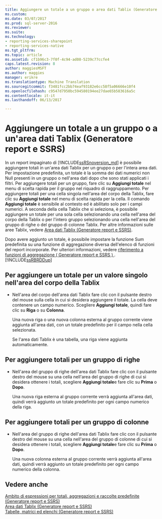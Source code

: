 ```yaml
---
title: Aggiungere un totale a un gruppo o area dati Tablix (Generatore Report e SSRS) | Documenti Microsoft
ms.custom: 
ms.date: 03/07/2017
ms.prod: sql-server-2016
ms.reviewer: 
ms.suite: 
ms.technology:
- reporting-services-sharepoint
- reporting-services-native
ms.tgt_pltfrm: 
ms.topic: article
ms.assetid: cf1b96c3-7f0f-4c94-ad08-5239c77ccfe4
caps.latest.revision: 8
author: maggiesMSFT
ms.author: maggies
manager: erikre
ms.translationtype: Machine Translation
ms.sourcegitcommit: f3481fcc2bb74eaf93182e6cc58f5a06666e10f4
ms.openlocfilehash: c9547d7950bc594580194ee27dae65b583616a5c
ms.contentlocale: it-it
ms.lasthandoff: 06/13/2017

---
```

# <a name="add-a-total-to-a-group-or-tablix-data-region-report-builder-and-ssrs"></a>Aggiungere un totale a un gruppo o a un'area dati Tablix (Generatore report e SSRS)
 In un report impaginato di [!INCLUDE[ssRSnoversion_md](../../includes/ssrsnoversion-md.md)] è possibile aggiungere totali in un'area dati Tablix per un gruppo o per l'intera area dati. Per impostazione predefinita, un totale è la somma dei dati numerici non Null presenti in un gruppo o nell'area dati dopo che sono stati applicati i filtri. Per aggiungere totali per un gruppo, fare clic su **Aggiungi totale** nel menu di scelta rapida per il gruppo nel riquadro di raggruppamento. Per aggiungere totali per una cella singola nell'area del corpo della Tablix, fare clic su **Aggiungi totale** nel menu di scelta rapida per la cella. Il comando **Aggiungi totale** è sensibile al contesto ed è abilitato solo per i campi numerici. A seconda della cella Tablix che si seleziona, è possibile aggiungere un totale per una sola cella selezionando una cella nell'area del corpo della Tablix o per l'intero gruppo selezionando una cella nell'area del gruppo di righe o del gruppo di colonne Tablix. Per altre informazioni sulle aree Tablix, vedere [Area dati Tablix &#40;Generatore report e SSRS&#41;](../../reporting-services/report-design/tablix-data-region-report-builder-and-ssrs.md).  
  
 Dopo avere aggiunto un totale, è possibile impostare la funzione Sum predefinita su una funzione di aggregazione diversa dell'elenco di funzioni del report incorporate. Per ulteriori informazioni, vedere [riferimento a funzioni di aggregazione &#40; Generatore report e SSRS &#41; ](../../reporting-services/report-design/report-builder-functions-aggregate-functions-reference.md).[!INCLUDE[ssRBRDDup](../../includes/ssrbrddup-md.md)]  
  
## <a name="to-add-a-total-for-an-individual-value-in-the-tablix-body-area"></a>Per aggiungere un totale per un valore singolo nell'area del corpo della Tablix  
  
-   Nell'area del corpo dell'area dati Tablix fare clic con il pulsante destro del mouse sulla cella in cui si desidera aggiungere il totale. La cella deve contenere un campo numerico. Scegliere **Aggiungi totale**, quindi fare clic su **Riga** o su **Colonna**.  
  
     Una nuova riga o una nuova colonna esterna al gruppo corrente viene aggiunta all'area dati, con un totale predefinito per il campo nella cella selezionata.  
  
     Se l'area dati Tablix è una tabella, una riga viene aggiunta automaticamente.  
  
## <a name="to-add-totals-for-a-row-group"></a>Per aggiungere totali per un gruppo di righe  
  
-   Nell'area del gruppo di righe dell'area dati Tablix fare clic con il pulsante destro del mouse su una cella nell'area del gruppo di righe di cui si desidera ottenere i totali, scegliere **Aggiungi totale**e fare clic su **Prima** o **Dopo**.  
  
     Una nuova riga esterna al gruppo corrente verrà aggiunta all'area dati, quindi verrà aggiunto un totale predefinito per ogni campo numerico della riga.  
  
## <a name="to-add-totals-for-a-column-group"></a>Per aggiungere totali per un gruppo di colonne  
  
-   Nell'area del gruppo di righe dell'area dati Tablix fare clic con il pulsante destro del mouse su una cella nell'area del gruppo di colonne di cui si desidera ottenere i totali, scegliere **Aggiungi totale**e fare clic su **Prima** o **Dopo**.  
  
     Una nuova colonna esterna al gruppo corrente verrà aggiunta all'area dati, quindi verrà aggiunto un totale predefinito per ogni campo numerico della colonna.  
  
## <a name="see-also"></a>Vedere anche  
 [Ambito di espressioni per totali, aggregazioni e raccolte predefinite &#40;Generatore report e SSRS&#41;](../../reporting-services/report-design/expression-scope-for-totals-aggregates-and-built-in-collections.md)   
 [Area dati Tablix &#40;Generatore report e SSRS&#41;](../../reporting-services/report-design/tablix-data-region-report-builder-and-ssrs.md)   
 [Tabelle, matrici ed elenchi &#40;Generatore report e SSRS&#41;](../../reporting-services/report-design/tables-matrices-and-lists-report-builder-and-ssrs.md)  
  
  
